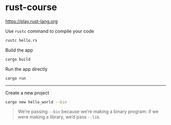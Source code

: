 # rust-course

https://play.rust-lang.org

Use `rustc` command to compile your code
```bash
rustc hello.rs
```

Build the app
```bash
cargo build
```

Run the app directly
```bash
cargo run
```
---

Create a new project
```bash
cargo new hello_world --bin
```
> We’re passing `--bin` because we’re making a binary program: if we were making a library, we’d pass `--lib`.
